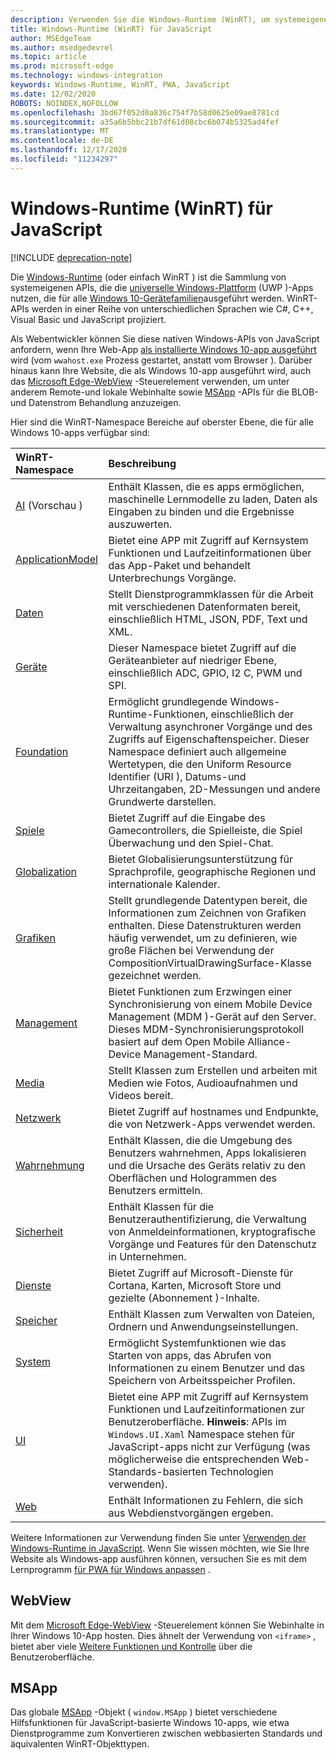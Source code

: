 ```yaml
---
description: Verwenden Sie die Windows-Runtime (WinRT), um systemeigene Windows-APIs aus ihrer JavaScript-App aufzurufen.
title: Windows-Runtime (WinRT) für JavaScript
author: MSEdgeTeam
ms.author: msedgedevrel
ms.topic: article
ms.prod: microsoft-edge
ms.technology: windows-integration
keywords: Windows-Runtime, WinRT, PWA, JavaScript
ms.date: 12/02/2020
ROBOTS: NOINDEX,NOFOLLOW
ms.openlocfilehash: 3bd67f052d0a836c754f7b58d0625e09ae8781cd
ms.sourcegitcommit: a35a6b5bbc21b7df61d08cbc6b074b5325ad4fef
ms.translationtype: MT
ms.contentlocale: de-DE
ms.lasthandoff: 12/17/2020
ms.locfileid: "11234297"
---
```

# Windows-Runtime (WinRT) für JavaScript  

[!INCLUDE [deprecation-note](../includes/legacy-edge-note.md)]  

Die [Windows-Runtime](/windows/uwp/get-started/universal-application-platform-guide#how-the-universal-windows-platform-relates-to-windows-runtime-apis) \(oder einfach WinRT \) ist die Sammlung von systemeigenen APIs, die die [universelle Windows-Plattform](/windows/uwp/get-started/universal-application-platform-guide) \(UWP \)-Apps nutzen, die für alle [Windows 10-Gerätefamilien](/uwp/extension-sdks/device-families-overview)ausgeführt werden.  WinRT-APIs werden in einer Reihe von unterschiedlichen Sprachen wie C#, C++, Visual Basic und JavaScript projiziert.  

Als Webentwickler können Sie diese nativen Windows-APIs von JavaScript anfordern, wenn Ihre Web-App [als installierte Windows 10-app ausgeführt](../progressive-web-apps/windows-features.md#set-up-and-run-your-universal-windows-app) wird \(vom `wwahost.exe` Prozess gestartet, anstatt vom Browser \).  Darüber hinaus kann Ihre Website, die als Windows 10-app ausgeführt wird, auch das [Microsoft Edge-WebView](#webview) -Steuerelement verwenden, um unter anderem Remote-und lokale Webinhalte sowie [MSApp](#msapp) -APIs für die BLOB-und Datenstrom Behandlung anzuzeigen.  

Hier sind die WinRT-Namespace Bereiche auf oberster Ebene, die für alle Windows 10-apps verfügbar sind:  

| WinRT-Namespace | Beschreibung |  
|:--- |:--- |  
| [AI](/uwp/api/windows.AI.MachineLearning.Preview) \(Vorschau \) | Enthält Klassen, die es apps ermöglichen, maschinelle Lernmodelle zu laden, Daten als Eingaben zu binden und die Ergebnisse auszuwerten.  |  
| [ApplicationModel](/uwp/api/windows.applicationmodel) | Bietet eine APP mit Zugriff auf Kernsystem Funktionen und Laufzeitinformationen über das App-Paket und behandelt Unterbrechungs Vorgänge.  |  
| [Daten](/uwp/api/windows.data.html) | Stellt Dienstprogrammklassen für die Arbeit mit verschiedenen Datenformaten bereit, einschließlich HTML, JSON, PDF, Text und XML.  |  
| [Geräte](/uwp/api/windows.devices) | Dieser Namespace bietet Zugriff auf die Geräteanbieter auf niedriger Ebene, einschließlich ADC, GPIO, I2 C, PWM und SPI.  |  
| [Foundation](/uwp/api/windows.foundation) | Ermöglicht grundlegende Windows-Runtime-Funktionen, einschließlich der Verwaltung asynchroner Vorgänge und des Zugriffs auf Eigenschaftenspeicher.  Dieser Namespace definiert auch allgemeine Wertetypen, die den Uniform Resource Identifier \(URI \), Datums-und Uhrzeitangaben, 2D-Messungen und andere Grundwerte darstellen.  |  
| [Spiele](/uwp/api/windows.gaming.input) |Bietet Zugriff auf die Eingabe des Gamecontrollers, die Spielleiste, die Spiel Überwachung und den Spiel-Chat.  |  
| [Globalization](/uwp/api/windows.globalization) | Bietet Globalisierungsunterstützung für Sprachprofile, geographische Regionen und internationale Kalender.  |  
| [Grafiken](/uwp/api/windows.graphics) | Stellt grundlegende Datentypen bereit, die Informationen zum Zeichnen von Grafiken enthalten.  Diese Datenstrukturen werden häufig verwendet, um zu definieren, wie große Flächen bei Verwendung der CompositionVirtualDrawingSurface-Klasse gezeichnet werden.  |  
| [Management](/uwp/api/windows.management) | Bietet Funktionen zum Erzwingen einer Synchronisierung von einem Mobile Device Management \(MDM \)-Gerät auf den Server.  Dieses MDM-Synchronisierungsprotokoll basiert auf dem Open Mobile Alliance-Device Management-Standard.  |  
| [Media](/uwp/api/windows.media) | Stellt Klassen zum Erstellen und arbeiten mit Medien wie Fotos, Audioaufnahmen und Videos bereit.  |  
| [Netzwerk](/uwp/api/windows.networking) | Bietet Zugriff auf hostnames und Endpunkte, die von Netzwerk-Apps verwendet werden.  |  
| [Wahrnehmung](/uwp/api/windows.perception) | Enthält Klassen, die die Umgebung des Benutzers wahrnehmen, Apps lokalisieren und die Ursache des Geräts relativ zu den Oberflächen und Hologrammen des Benutzers ermitteln.  |  
| [Sicherheit](/uwp/api/windows.security.authentication.identity) | Enthält Klassen für die Benutzerauthentifizierung, die Verwaltung von Anmeldeinformationen, kryptografische Vorgänge und Features für den Datenschutz in Unternehmen.  |  
| [Dienste](/uwp/api/windows.services.cortana) | Bietet Zugriff auf Microsoft-Dienste für Cortana, Karten, Microsoft Store und gezielte \(Abonnement \)-Inhalte.  |  
| [Speicher](/uwp/api/windows.storage) | Enthält Klassen zum Verwalten von Dateien, Ordnern und Anwendungseinstellungen.  |  
| [System](/uwp/api/windows.system) | Ermöglicht Systemfunktionen wie das Starten von apps, das Abrufen von Informationen zu einem Benutzer und das Speichern von Arbeitsspeicher Profilen.  |  
| [UI](/uwp/api/windows.ui) | Bietet eine APP mit Zugriff auf Kernsystem Funktionen und Laufzeitinformationen zur Benutzeroberfläche.  **Hinweis**: APIs im `Windows.UI.Xaml` Namespace stehen für JavaScript-apps nicht zur Verfügung \(was möglicherweise die entsprechenden Web-Standards-basierten Technologien verwenden).  |  
| [Web](/uwp/api/windows.web) | Enthält Informationen zu Fehlern, die sich aus Webdienstvorgängen ergeben.  |  

Weitere Informationen zur Verwendung finden Sie unter [Verwenden der Windows-Runtime in JavaScript](./using-the-windows-runtime-in-javascript.md).  Wenn Sie wissen möchten, wie Sie Ihre Website als Windows-app ausführen können, versuchen Sie es mit dem Lernprogramm [für PWA für Windows anpassen](../progressive-web-apps/windows-features.md) .  

## WebView  

Mit dem [Microsoft Edge-WebView](../hosting/webview/index.md) -Steuerelement können Sie Webinhalte in Ihrer Windows 10-App hosten.  Dies ähnelt der Verwendung von `<iframe>` , bietet aber viele [Weitere Funktionen und Kontrolle](../hosting/webview/index.md#webview-versus-iframe) über die Benutzeroberfläche.  

## MSApp  

Das globale [MSApp](./reference/msapp.md) -Objekt \( `window.MSApp` \) bietet verschiedene Hilfsfunktionen für JavaScript-basierte Windows 10-apps, wie etwa Dienstprogramme zum Konvertieren zwischen webbasierten Standards und äquivalenten WinRT-Objekttypen.  
